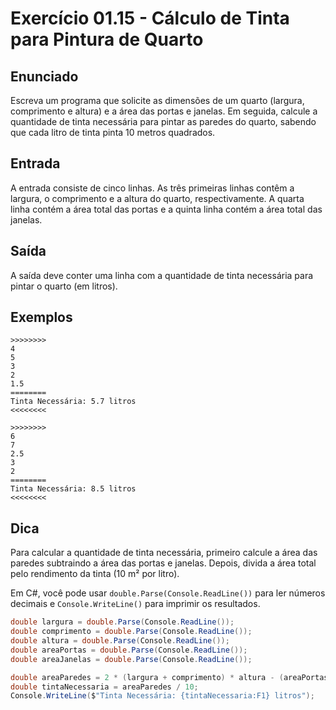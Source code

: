 # Exercício 01.15 - Cálculo de Tinta para Pintura de Quarto

## Enunciado

Escreva um programa que solicite as dimensões de um quarto (largura, comprimento e altura) e a área das portas e janelas. Em seguida, calcule a quantidade de tinta necessária para pintar as paredes do quarto, sabendo que cada litro de tinta pinta 10 metros quadrados.

## Entrada

A entrada consiste de cinco linhas. As três primeiras linhas contêm a largura, o comprimento e a altura do quarto, respectivamente. A quarta linha contém a área total das portas e a quinta linha contém a área total das janelas.

## Saída

A saída deve conter uma linha com a quantidade de tinta necessária para pintar o quarto (em litros).

## Exemplos

```plaintext
>>>>>>>>
4
5
3
2
1.5
========
Tinta Necessária: 5.7 litros
<<<<<<<<

>>>>>>>>
6
7
2.5
3
2
========
Tinta Necessária: 8.5 litros
<<<<<<<<
```

## Dica

Para calcular a quantidade de tinta necessária, primeiro calcule a área das paredes subtraindo a área das portas e janelas. Depois, divida a área total pelo rendimento da tinta (10 m² por litro).

Em C#, você pode usar `double.Parse(Console.ReadLine())` para ler números decimais e `Console.WriteLine()` para imprimir os resultados.

```csharp
double largura = double.Parse(Console.ReadLine());
double comprimento = double.Parse(Console.ReadLine());
double altura = double.Parse(Console.ReadLine());
double areaPortas = double.Parse(Console.ReadLine());
double areaJanelas = double.Parse(Console.ReadLine());

double areaParedes = 2 * (largura + comprimento) * altura - (areaPortas + areaJanelas);
double tintaNecessaria = areaParedes / 10;
Console.WriteLine($"Tinta Necessária: {tintaNecessaria:F1} litros");
```
